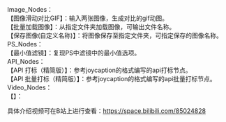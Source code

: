 Image_Nodes：   
    【图像滑动对比GIF】：输入两张图像，生成对比的gif动图。   
    【批量加载图像】：从指定文件夹加载图像，可输出文件名称。   
    【保存图像(自定义名称)】：将图像保存至指定文件夹，可指定保存的图像名称。   
PS_Nodes：   
    【最小值滤镜】：复现PS中滤镜中的最小值选项。   
API_Nodes：   
    【API 打标（精简版）】：参考joycaption的格式编写的api打标节点。      
    【API 批量打标（精简版）】：参考joycaption的格式编写的api批量打标节点。   
Video_Nodes：   
    【】：
    
具体介绍视频可在B站上进行查看：https://space.bilibili.com/85024828
